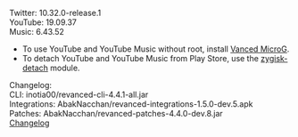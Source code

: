 Twitter: 10.32.0-release.1  
YouTube: 19.09.37  
Music: 6.43.52  
- To use YouTube and YouTube Music without root, install [Vanced MicroG](https://github.com/TeamVanced/VancedMicroG/releases).  
- To detach YouTube and YouTube Music from Play Store, use the [zygisk-detach](https://github.com/j-hc/zygisk-detach) module.  

Changelog:  
CLI: inotia00/revanced-cli-4.4.1-all.jar  
Integrations: AbakNacchan/revanced-integrations-1.5.0-dev.5.apk  
Patches: AbakNacchan/revanced-patches-4.4.0-dev.8.jar  
[Changelog](https://github.com/AbakNacchan/ReVanced-patches/releases/tag/vdev.8)  
